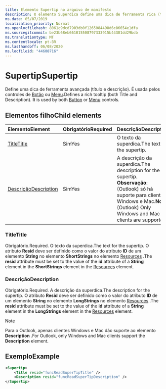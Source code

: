 ```yaml
---
title: Elemento Supertip no arquivo de manifesto
description: O elemento Superdica define uma dica de ferramenta rica (título e descrição).
ms.date: 05/07/2019
localization_priority: Normal
ms.openlocfilehash: 8061c9dcd7903db0f1265084498d6c86654e1dfa
ms.sourcegitcommit: be23b68eb661015508797333915b44381dd29bdb
ms.translationtype: MT
ms.contentlocale: pt-BR
ms.lasthandoff: 06/08/2020
ms.locfileid: "44608716"
---
```

# <a name="supertip"></a><span data-ttu-id="34bd6-103">Supertip</span><span class="sxs-lookup"><span data-stu-id="34bd6-103">Supertip</span></span>

<span data-ttu-id="34bd6-p101">Define uma dica de ferramenta avançada (título e descrição). É usada pelos controles de [Botão](control.md#button-control) ou [Menu](control.md#menu-dropdown-button-controls).</span><span class="sxs-lookup"><span data-stu-id="34bd6-p101">Defines a rich tooltip (both Title and Description). It is used by both [Button](control.md#button-control) or [Menu](control.md#menu-dropdown-button-controls)  controls.</span></span>

## <a name="child-elements"></a><span data-ttu-id="34bd6-106">Elementos filho</span><span class="sxs-lookup"><span data-stu-id="34bd6-106">Child elements</span></span>

|  <span data-ttu-id="34bd6-107">Elemento</span><span class="sxs-lookup"><span data-stu-id="34bd6-107">Element</span></span> |  <span data-ttu-id="34bd6-108">Obrigatório</span><span class="sxs-lookup"><span data-stu-id="34bd6-108">Required</span></span>  |  <span data-ttu-id="34bd6-109">Descrição</span><span class="sxs-lookup"><span data-stu-id="34bd6-109">Description</span></span>  |
|:-----|:-----|:-----|
| [<span data-ttu-id="34bd6-110">Title</span><span class="sxs-lookup"><span data-stu-id="34bd6-110">Title</span></span>](#title) | <span data-ttu-id="34bd6-111">Sim</span><span class="sxs-lookup"><span data-stu-id="34bd6-111">Yes</span></span> | <span data-ttu-id="34bd6-112">O texto da superdica.</span><span class="sxs-lookup"><span data-stu-id="34bd6-112">The text for the supertip.</span></span> |
| [<span data-ttu-id="34bd6-113">Descrição</span><span class="sxs-lookup"><span data-stu-id="34bd6-113">Description</span></span>](#description) | <span data-ttu-id="34bd6-114">Sim</span><span class="sxs-lookup"><span data-stu-id="34bd6-114">Yes</span></span> | <span data-ttu-id="34bd6-115">A descrição da superdica.</span><span class="sxs-lookup"><span data-stu-id="34bd6-115">The description for the supertip.</span></span><br><span data-ttu-id="34bd6-116">**Observação**: (Outlook) só há suporte para clientes Windows e Mac.</span><span class="sxs-lookup"><span data-stu-id="34bd6-116">**Note**: (Outlook) Only Windows and Mac clients are supported.</span></span> |

### <a name="title"></a><span data-ttu-id="34bd6-117">Title</span><span class="sxs-lookup"><span data-stu-id="34bd6-117">Title</span></span>

<span data-ttu-id="34bd6-118">Obrigatório.</span><span class="sxs-lookup"><span data-stu-id="34bd6-118">Required.</span></span> <span data-ttu-id="34bd6-119">O texto da superdica.</span><span class="sxs-lookup"><span data-stu-id="34bd6-119">The text for the supertip.</span></span> <span data-ttu-id="34bd6-120">O atributo **Resid** deve ser definido como o valor do atributo **ID** de um elemento **String** no elemento **ShortStrings** no elemento [Resources](resources.md) .</span><span class="sxs-lookup"><span data-stu-id="34bd6-120">The **resid** attribute must be set to the value of the **id** attribute of a **String** element in the **ShortStrings** element in the [Resources](resources.md) element.</span></span>

### <a name="description"></a><span data-ttu-id="34bd6-121">Descrição</span><span class="sxs-lookup"><span data-stu-id="34bd6-121">Description</span></span>

<span data-ttu-id="34bd6-122">Obrigatório.</span><span class="sxs-lookup"><span data-stu-id="34bd6-122">Required.</span></span> <span data-ttu-id="34bd6-123">A descrição da superdica.</span><span class="sxs-lookup"><span data-stu-id="34bd6-123">The description for the supertip.</span></span> <span data-ttu-id="34bd6-124">O atributo **Resid** deve ser definido como o valor do atributo **ID** de um elemento **String** no elemento **LongStrings** no elemento [Resources](resources.md) .</span><span class="sxs-lookup"><span data-stu-id="34bd6-124">The **resid** attribute must be set to the value of the **id** attribute of a **String** element in the **LongStrings** element in the [Resources](resources.md) element.</span></span>

> [!NOTE]
> <span data-ttu-id="34bd6-125">Para o Outlook, apenas clientes Windows e Mac dão suporte ao elemento **Description** .</span><span class="sxs-lookup"><span data-stu-id="34bd6-125">For Outlook, only Windows and Mac clients support the **Description** element.</span></span>

## <a name="example"></a><span data-ttu-id="34bd6-126">Exemplo</span><span class="sxs-lookup"><span data-stu-id="34bd6-126">Example</span></span>

```xml
<Supertip>
    <Title resid="funcReadSuperTipTitle" />
    <Description resid="funcReadSuperTipDescription" />
</Supertip>
```
